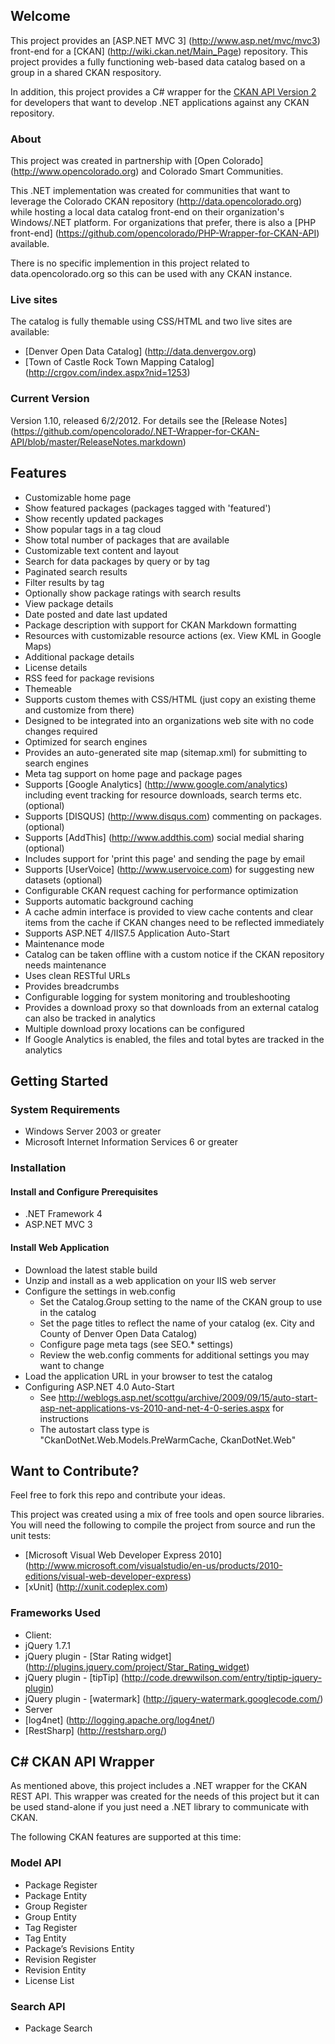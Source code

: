 ## Welcome
This project provides an [ASP.NET MVC 3] (http://www.asp.net/mvc/mvc3) front-end for a 
[CKAN] (http://wiki.ckan.net/Main_Page) repository.  This project provides
a fully functioning web-based data catalog based on a group in a shared CKAN respository.

In addition, this project provides a C# wrapper for the [CKAN API Version 2][1] for developers
that want to develop .NET applications against any CKAN repository.

### About
This project was created in partnership with [Open Colorado] (http://www.opencolorado.org) and 
Colorado Smart Communities.  

This .NET implementation was created for communities that want to leverage the Colorado CKAN 
repository (http://data.opencolorado.org) while hosting a local data catalog front-end on their organization's
Windows/.NET platform.  For organizations that prefer, there is also 
a [PHP front-end] (https://github.com/opencolorado/PHP-Wrapper-for-CKAN-API) available.

There is no specific implemention in this project related to data.opencolorado.org so this can be
used with any CKAN instance.

### Live sites

The catalog is fully themable using CSS/HTML and two live sites are available:

* [Denver Open Data Catalog] (http://data.denvergov.org)
* [Town of Castle Rock Town Mapping Catalog] (http://crgov.com/index.aspx?nid=1253)

### Current Version

Version 1.10, released 6/2/2012.  For details see the [Release Notes]
(https://github.com/opencolorado/.NET-Wrapper-for-CKAN-API/blob/master/ReleaseNotes.markdown)

## Features
* Customizable home page
 * Show featured packages (packages tagged with 'featured')
 * Show recently updated packages
 * Show popular tags in a tag cloud
 * Show total number of packages that are available
 * Customizable text content and layout
* Search for data packages by query or by tag
 * Paginated search results
 * Filter results by tag
 * Optionally show package ratings with search results
* View package details
 * Date posted and date last updated
 * Package description with support for CKAN Markdown formatting
 * Resources with customizable resource actions (ex. View KML in Google Maps)
 * Additional package details
 * License details
 * RSS feed for package revisions
* Themeable
 * Supports custom themes with CSS/HTML (just copy an existing theme and customize from there)
 * Designed to be integrated into an organizations web site with no code changes required
* Optimized for search engines
 * Provides an auto-generated site map (sitemap.xml) for submitting to search engines
 * Meta tag support on home page and package pages
* Supports [Google Analytics] (http://www.google.com/analytics) including event tracking for resource downloads, search terms etc. (optional)
* Supports [DISQUS] (http://www.disqus.com) commenting on packages. (optional)
* Supports [AddThis] (http://www.addthis.com) social medial sharing (optional)
 * Includes support for 'print this page' and sending the page by email
* Supports [UserVoice] (http://www.uservoice.com) for suggesting new datasets (optional)
* Configurable CKAN request caching for performance optimization
 * Supports automatic background caching
 * A cache admin interface is provided to view cache contents and clear items from the cache if CKAN changes need to be reflected immediately
 * Supports ASP.NET 4/IIS7.5 Application Auto-Start
* Maintenance mode
 * Catalog can be taken offline with a custom notice if the CKAN repository needs maintenance
* Uses clean RESTful URLs
* Provides breadcrumbs
* Configurable logging for system monitoring and troubleshooting
* Provides a download proxy so that downloads from an external catalog can also be tracked in analytics
 * Multiple download proxy locations can be configured
 * If Google Analytics is enabled, the files and total bytes are tracked in the analytics

## Getting Started

### System Requirements
* Windows Server 2003 or greater
* Microsoft Internet Information Services 6 or greater

### Installation

#### Install and Configure Prerequisites
* .NET Framework 4
* ASP.NET MVC 3

#### Install Web Application
* Download the latest stable build
* Unzip and install as a web application on your IIS web server
* Configure the settings in web.config
  * Set the Catalog.Group setting to the name of the CKAN group to use in the catalog
  * Set the page titles to reflect the name of your catalog (ex. City and County of Denver Open Data Catalog)
  * Configure page meta tags (see SEO.* settings)
  * Review the web.config comments for additional settings you may want to change
* Load the application URL in your browser to test the catalog
* Configuring ASP.NET 4.0 Auto-Start
  * See http://weblogs.asp.net/scottgu/archive/2009/09/15/auto-start-asp-net-applications-vs-2010-and-net-4-0-series.aspx for instructions
  * The autostart class type is "CkanDotNet.Web.Models.PreWarmCache, CkanDotNet.Web"

## Want to Contribute?

Feel free to fork this repo and contribute your ideas.

This project was created using a mix of free tools and open source libraries.  You will need the following
to compile the project from source and run the unit tests:

* [Microsoft Visual Web Developer Express 2010] (http://www.microsoft.com/visualstudio/en-us/products/2010-editions/visual-web-developer-express) 
* [xUnit] (http://xunit.codeplex.com)

### Frameworks Used
* Client:
 * jQuery 1.7.1
 * jQuery plugin - [Star Rating widget] (http://plugins.jquery.com/project/Star_Rating_widget)
 * jQuery plugin - [tipTip] (http://code.drewwilson.com/entry/tiptip-jquery-plugin)
 * jQuery plugin - [watermark] (http://jquery-watermark.googlecode.com/)
* Server
 * [log4net] (http://logging.apache.org/log4net/)
 * [RestSharp] (http://restsharp.org/)

## C# CKAN API Wrapper

As mentioned above, this project includes a .NET wrapper for the CKAN REST API.  This wrapper was created for the
needs of this project but it can be used stand-alone if you just need a .NET library to communicate with CKAN.

The following CKAN features are supported at this time:

### Model API
* Package Register
* Package Entity
* Group Register
* Group Entity
* Tag Register
* Tag Entity
* Package’s Revisions Entity
* Revision Register
* Revision Entity
* License List

### Search API
* Package Search

[1]: http://docs.ckan.org/en/latest/api.html#api-details-versions-1-2